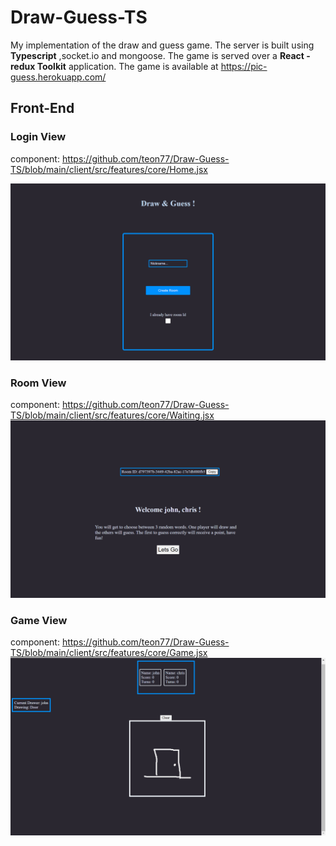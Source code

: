# Draw-Guess-TS

My implementation of the draw and guess game.
The server is built using **Typescript** ,socket.io and mongoose.
The game is served over a **React - redux Toolkit** application.
The game is available at <https://pic-guess.herokuapp.com/>

## Front-End


### Login View
component: <https://github.com/teon77/Draw-Guess-TS/blob/main/client/src/features/core/Home.jsx>

![alt text](https://github.com/teon77/Draw-Guess-TS/blob/main/images/login_view.png?raw=true "login view")

### Room View
component: <https://github.com/teon77/Draw-Guess-TS/blob/main/client/src/features/core/Waiting.jsx>
![alt text](https://github.com/teon77/Draw-Guess-TS/blob/main/images/room_view.png?raw=true "waiting view")

### Game View  
component: <https://github.com/teon77/Draw-Guess-TS/blob/main/client/src/features/core/Game.jsx>
![alt text](https://github.com/teon77/Draw-Guess-TS/blob/main/images/game_view.png?raw=true "drawing view")
